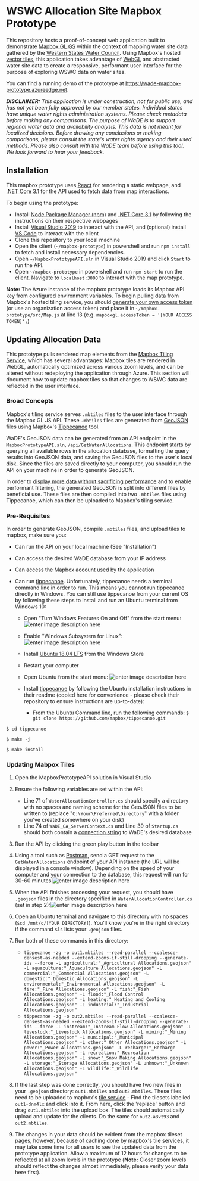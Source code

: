 # WSWC Allocation Site Mapbox Prototype

This repository hosts a proof-of-concept web application built to demonstrate [Mapbox GL GS](https://docs.mapbox.com/mapbox-gl-js/api/) within the context of mapping water site data gathered by the [Western States Water Council](https://www.westernstateswater.org/). Using Mapbox's hosted [vector tiles](https://docs.mapbox.com/help/glossary/vector-tiles/), this application takes advantage of [WebGL](https://en.wikipedia.org/wiki/WebGL) and abstracted water site data to create a responsive, performant user interface for the purpose of exploring WSWC data on water sites.

You can find a running demo of the prototype at https://wade-mapbox-prototype.azureedge.net.

_**DISCLAIMER:** This application is under construction, not for public use, and has not yet been fully approved by our member states. Individual states have unique water rights administration systems. Please check metadata before making any comparisons. The purpose of WaDE is to support regional water data and availability analysis. This data is not meant for localized decisions. Before drawing any conclusions or making comparisons, please consult the state's water rights agency and their used methods. Please also consult with the WaDE team before using this tool. We look forward to hear your feedback._

## Installation

This mapbox prototype uses [React](https://reactjs.org/) for rendering a static webpage, and [.NET Core 3.1](https://dotnet.microsoft.com/download/dotnet-core/3.1) for the API used to fetch data from map interactions.

To begin using the prototype: 
- Install [Node Package Manager (npm)](https://www.npmjs.com/get-npm) and [.NET Core 3.1](https://dotnet.microsoft.com/download/dotnet-core/3.1) by following the instructions on their respective webpages
- Install [Visual Studio 2019](https://visualstudio.microsoft.com/downloads/) to interact with the API, and (optional) install [VS Code](https://code.visualstudio.com/download) to interact with the client
- Clone this repository to your local machine
- Open the client (`~/mapbox-prototype`) in powershell and run `npm install` to fetch and install necessary dependencies.
- Open `~/MapboxPrototypeAPI.sln` in Visual Studio 2019 and click `Start` to run the API.
- Open `~/mapbox-prototype` in powershell and run `npm start` to run the client. Navigate to `localhost:3000` to interact with the map prototype.

**Note:** The Azure instance of the mapbox prototype loads its Mapbox API key from configured environment variables. To begin pulling data from Mapbox's hosted tiling service, you should [generate your own access token](https://docs.mapbox.com/help/how-mapbox-works/access-tokens/) (or use an organization access token) and place it in `~/mapbox-prototype/src/Map.js` at line 13 (e.g. `mapboxgl.accessToken = '[YOUR ACCESS TOKEN]';`)

## Updating Allocation Data

This prototype pulls rendered map elements from the [Mapbox Tiling Service](https://www.mapbox.com/mts), which has several advantages: Mapbox tiles are rendered in WebGL, automatically optimized across various zoom levels, and can be altered without redeploying the application through Azure. This section will document how to update mapbox tiles so that changes to WSWC data are reflected in the user interface.

### Broad Concepts
Mapbox's tiling service serves `.mbtiles` files to the user interface through the Mapbox GL JS API. These `.mbtiles` files are generated from [GeoJSON](https://geojson.org/https://geojson.org/) files using Mapbox's [Tippecanoe](https://github.com/mapbox/tippecanoe) tool.

WaDE's GeoJSON data can be generated from an API endpoint in the `MapboxPrototypeAPI.sln`, `/api/GetWaterAllocations`. This endpoint  starts by querying all available rows in the allocation database, formatting the query results into GeoJSON data, and saving the GeoJSON files to the user's local disk. Since the files are saved directly to your computer, you should run the API on your machine in order to generate GeoJSON.

In order to [display more data without sacrificing performance](https://source.opennews.org/articles/how-we-made-our-broadband-map-using-mapbox/) and to enable performant filtering, the generated GeoJSON is split into different files by beneficial use. These files are then compiled into two `.mbtiles` files using Tippecanoe, which can then be uploaded to Mapbox's tiling service.

### Pre-Requisites
In order to generate GeoJSON, compile `.mbtiles` files, and upload tiles to mapbox, make sure you:

- Can run the API on your local machine (See "Installation")
- Can access the desired WaDE database from your IP address
- Can access the Mapbox account used by the application
- Can run [tippecanoe](https://github.com/mapbox/tippecanoe). Unfortunately, tippecanoe needs a terminal command line in order to run. This means you cannot run tippecanoe directly in Windows. You can still use tippecanoe from your current OS by following these steps to install and run an Ubuntu terminal from Windows 10:

  - Open "Turn Windows Features On and Off"  from the start menu:  
![enter image description here](https://i.imgur.com/BACTnFT.png)

  - Enable "Windows Subsystem for Linux":
    ![enter image description here](https://i.imgur.com/Xj1EYQ2.png)
  - Install [Ubuntu 18.04 LTS](https://www.microsoft.com/en-us/p/ubuntu-1804-lts/9n9tngvndl3q?activetab=pivot:overviewtab) from the Windows Store
  - Restart your computer
  - Open Ubuntu from the start menu:
 ![enter image description here](https://i.imgur.com/FInr2ts.png)
  - Install [tippecanoe](https://github.com/mapbox/tippecanoe) by following the Ubuntu installation instructions in their readme (copied here for convenience - please check their repository to ensure instructions are up-to-date):
  
    - From the Ubuntu Command line, run the following commands:
    `$ git clone https://github.com/mapbox/tippecanoe.git`
    
`$ cd tippecanoe`

`$ make -j`

`$ make install`

### Updating Mabpox Tiles
1. Open the MapboxPrototypeAPI solution in Visual Studio
2. Ensure the following variables are set within the API:
    -  Line 71 of `WaterAllocationController.cs` should specify a directory with no spaces and naming scheme for the GeoJSON files to be written to (replace "`C:\Your\Preferred\Directory`" with a folder you've created somewhere on your disk)
    - Line 74 of `WaDE_QA_ServerContext.cs` and Line 39 of `Startup.cs` should both contain a [connection string](https://www.connectionstrings.com/sql-server/) to WaDE's desired database
3. Run the API by clicking the green play button in the toolbar
4. Using a tool such as [Postman](https://www.postman.com/), send a GET request to the `GetWaterAllocations` endpoint of your API instance (the URL will be displayed in a console window). Depending on the speed of your computer and your connection to the database, this request will run for 30-60 minutes.![enter image description here](https://i.imgur.com/2IbHEnV.png)
5. When the API finishes processing your request, you should have `.geojson` files in the directory specified in `WaterAllocationController.cs` (set in step 2):![enter image description here](https://i.imgur.com/X2F8iuD.png)
6. Open an Ubuntu terminal and navigate to this directory with no spaces (`$cd /mnt/c/[YOUR DIRECTORY]`). You'll know you're in the right directory if the command `$ls` lists your `.geojson` files.
7. Run both of these commands in this directory:
    - `tippecanoe -zg -o out1.mbtiles --read-parallel --coalesce-densest-as-needed --extend-zooms-if-still-dropping --generate-ids --force -L agricultural:"_Agricultural Allocations.geojson" -L aquaculture:"_Aquaculture Allocations.geojson" -L commercial:"_Commercial Allocations.geojson" -L domestic:"_Domestic Allocations.geojson" -L environmental:"_Environmental Allocations.geojson" -L fire:"_Fire Allocations.geojson" -L fish:"_Fish Allocations.geojson" -L flood:"_Flood Control Allocations.geojson" -L heating:"_Heating and Cooling Allocations.geojson" -L industrial:"_Industrial Allocations.geojson"`
    - `tippecanoe -zg -o out2.mbtiles --read-parallel --coalesce-densest-as-needed --extend-zooms-if-still-dropping --generate-ids --force -L instream:"_Instream Flow Allocations.geojson" -L livestock:"_Livestock Allocations.geojson" -L mining:"_Mining Allocations.geojson" -L municipal:"_Municipal Allocations.geojson" -L other:"_Other Allocations.geojson" -L power:"_Power Allocations.geojson" -L recharge:"_Recharge Allocations.geojson" -L recreation:"_Recreation Allocations.geojson" -L snow:"_Snow Making Allocations.geojson" -L storage:"_Storage Allocations.geojson" -L unknown:"_Unknown Allocations.geojson" -L wildlife:"_Wildlife Allocations.geojson"`

8. If the last step was done correctly, you should have two new files in your `.geojson` directory: `out1.mbtiles` and `out2.mbtiles`. These files need to be uploaded to mapbox's [tile service](https://studio.mapbox.com/tilesets/) - Find the tilesets labelled `out1-dnm4lx` and click into it. From here, click the 'replace' button and drag `out1.mbtiles` into the upload box. The tiles should automatically upload and update for the clients. Do the same for `out2-a8vt93` and `out2.mbtiles`.
9. The changes in your data should be evident from the mapbox tileset pages, however, because of caching done by mapbox's tile services, it may take some time for all users to see the updated data from the prototype application. Allow a maximum of 12 hours for changes to be reflected at all zoom levels in the prototype (**Note:** Closer zoom levels should reflect the changes almost immediately, please verify your data here first).
